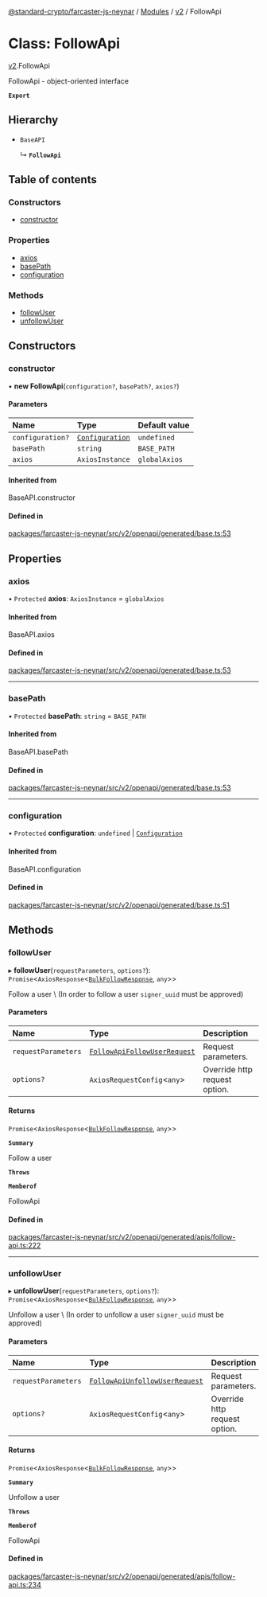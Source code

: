 [@standard-crypto/farcaster-js-neynar](../README.md) / [Modules](../modules.md) / [v2](../modules/v2.md) / FollowApi

# Class: FollowApi

[v2](../modules/v2.md).FollowApi

FollowApi - object-oriented interface

**`Export`**

## Hierarchy

- `BaseAPI`

  ↳ **`FollowApi`**

## Table of contents

### Constructors

- [constructor](v2.FollowApi.md#constructor)

### Properties

- [axios](v2.FollowApi.md#axios)
- [basePath](v2.FollowApi.md#basepath)
- [configuration](v2.FollowApi.md#configuration)

### Methods

- [followUser](v2.FollowApi.md#followuser)
- [unfollowUser](v2.FollowApi.md#unfollowuser)

## Constructors

### constructor

• **new FollowApi**(`configuration?`, `basePath?`, `axios?`)

#### Parameters

| Name | Type | Default value |
| :------ | :------ | :------ |
| `configuration?` | [`Configuration`](v2.Configuration.md) | `undefined` |
| `basePath` | `string` | `BASE_PATH` |
| `axios` | `AxiosInstance` | `globalAxios` |

#### Inherited from

BaseAPI.constructor

#### Defined in

[packages/farcaster-js-neynar/src/v2/openapi/generated/base.ts:53](https://github.com/standard-crypto/farcaster-js/blob/main/packages/farcaster-js-neynar/src/v2/openapi/generated/base.ts#L53)

## Properties

### axios

• `Protected` **axios**: `AxiosInstance` = `globalAxios`

#### Inherited from

BaseAPI.axios

#### Defined in

[packages/farcaster-js-neynar/src/v2/openapi/generated/base.ts:53](https://github.com/standard-crypto/farcaster-js/blob/main/packages/farcaster-js-neynar/src/v2/openapi/generated/base.ts#L53)

___

### basePath

• `Protected` **basePath**: `string` = `BASE_PATH`

#### Inherited from

BaseAPI.basePath

#### Defined in

[packages/farcaster-js-neynar/src/v2/openapi/generated/base.ts:53](https://github.com/standard-crypto/farcaster-js/blob/main/packages/farcaster-js-neynar/src/v2/openapi/generated/base.ts#L53)

___

### configuration

• `Protected` **configuration**: `undefined` \| [`Configuration`](v2.Configuration.md)

#### Inherited from

BaseAPI.configuration

#### Defined in

[packages/farcaster-js-neynar/src/v2/openapi/generated/base.ts:51](https://github.com/standard-crypto/farcaster-js/blob/main/packages/farcaster-js-neynar/src/v2/openapi/generated/base.ts#L51)

## Methods

### followUser

▸ **followUser**(`requestParameters`, `options?`): `Promise`<`AxiosResponse`<[`BulkFollowResponse`](../interfaces/v2.BulkFollowResponse.md), `any`\>\>

Follow a user \\ (In order to follow a user `signer_uuid` must be approved)

#### Parameters

| Name | Type | Description |
| :------ | :------ | :------ |
| `requestParameters` | [`FollowApiFollowUserRequest`](../interfaces/v2.FollowApiFollowUserRequest.md) | Request parameters. |
| `options?` | `AxiosRequestConfig`<`any`\> | Override http request option. |

#### Returns

`Promise`<`AxiosResponse`<[`BulkFollowResponse`](../interfaces/v2.BulkFollowResponse.md), `any`\>\>

**`Summary`**

Follow a user

**`Throws`**

**`Memberof`**

FollowApi

#### Defined in

[packages/farcaster-js-neynar/src/v2/openapi/generated/apis/follow-api.ts:222](https://github.com/standard-crypto/farcaster-js/blob/main/packages/farcaster-js-neynar/src/v2/openapi/generated/apis/follow-api.ts#L222)

___

### unfollowUser

▸ **unfollowUser**(`requestParameters`, `options?`): `Promise`<`AxiosResponse`<[`BulkFollowResponse`](../interfaces/v2.BulkFollowResponse.md), `any`\>\>

Unfollow a user \\ (In order to unfollow a user `signer_uuid` must be approved)

#### Parameters

| Name | Type | Description |
| :------ | :------ | :------ |
| `requestParameters` | [`FollowApiUnfollowUserRequest`](../interfaces/v2.FollowApiUnfollowUserRequest.md) | Request parameters. |
| `options?` | `AxiosRequestConfig`<`any`\> | Override http request option. |

#### Returns

`Promise`<`AxiosResponse`<[`BulkFollowResponse`](../interfaces/v2.BulkFollowResponse.md), `any`\>\>

**`Summary`**

Unfollow a user

**`Throws`**

**`Memberof`**

FollowApi

#### Defined in

[packages/farcaster-js-neynar/src/v2/openapi/generated/apis/follow-api.ts:234](https://github.com/standard-crypto/farcaster-js/blob/main/packages/farcaster-js-neynar/src/v2/openapi/generated/apis/follow-api.ts#L234)
